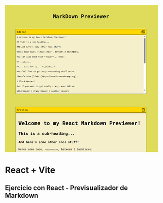 ![](src/assets/preview.png)


# React + Vite

## Ejercicio con React - Previsualizador de Markdown

